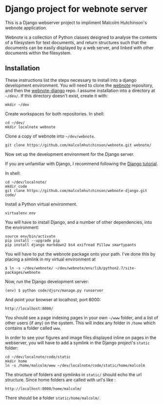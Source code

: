Django project for webnote server
=================================

This is a Django webserver project to impliment Malcolm Hutchinson's
webnote application.

Webnote is a collection of Python classes designed to analyse the
contents of a filesystem for text documents, and return structures
such that the documents can be easily displayed by a web server, and
linked with other documents within the filesystem.



Installation
------------

These instructions list the steps necessary to install into a django
development environment. You will need to clone the
[webnote](https://github.com/malcolmhutchinson/webnote) repository,
and then the [webnote-django]() repo. I assume installation into a
directory at `~/dev/`. If this directory doesn't exist, create it
with:

    mkdir ~/dev

Create workspaces for both repositories. In shell:

    cd ~/dev/
    mkdir localnote webnote
    
Clone a copy of webnote into `~/dev/webnote`.

    git clone https://github.com/malcolmhutchinson/webnote.git webnote/

Now set up the development environment for the Django server.

If you are unfamiliar with Django, I recommend following the
[Django tutorial](https://docs.djangoproject.com/en/dev/intro/tutorial01/).

In shell:

    cd ~/dev/localnote/
    mkdir code
    git clone https://github.com/malcolmhutchinson/webnote-django.git code/


Install a Python virtual environment. 

    virtualenv env

You will have to install Django, and a number of other dependencies,
into the environment:

    source env/bin/activate
    pip install --upgrade pip
    pip install django markdown2 bs4 exifread Pillow smartypants

You will have to put the webnote package onto your path. I've done
this by placing a simlink in my virtual environment at

    $ ln -s ~/dev/webnote/ ~/dev/webnote/env/lib/python2.7/site-packages/webnote

Now, run the Django development server:

    (env) $ python code/djsrv/manage.py runserver

And point your browser at localhost, port 8000:

    http://localhost:8000/

You should see a page indexing pages in your own `~/www` folder, and a
list of other users (if any) on the system. This will index any folder
in `/home` which contains a folder called `www`.

In order to see your figures and image files displayed inline on pages
in the webserver, you will have to add a symlink in the Django
project's `static` folder:

    cd ~/dev/localnote/code/static
    mkdir home
    ln -s /home/malcolm/www ~/dev/localnote/code/static/home/malcolm

The structure of folders and symlinks in `static/` should echo the url
structure. Since home folders are called with url's like :

    http://localhost:8000/home/malcolm/

There should be a folder `static/home/malcolm/`.

